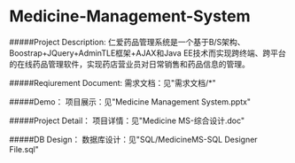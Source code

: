 # Medicine-Management-System
#####Project Description:
仁爱药品管理系统是一个基于B/S架构、Boostrap+JQuery+AdminTLE框架+AJAX和Java EE技术而实现跨终端、跨平台的在线药品管理软件，实现药店营业员对日常销售和药品信息的管理。

#####Reqiurement Document:
需求文档：见"需求文档/*"

#####Demo：
项目展示：见"Medicine Management System.pptx"

#####Project Detail：
项目详情：见"Medicine MS-综合设计.doc"

#####DB Design：
数据库设计：见"SQL/MedicineMS-SQL Designer File.sql"
